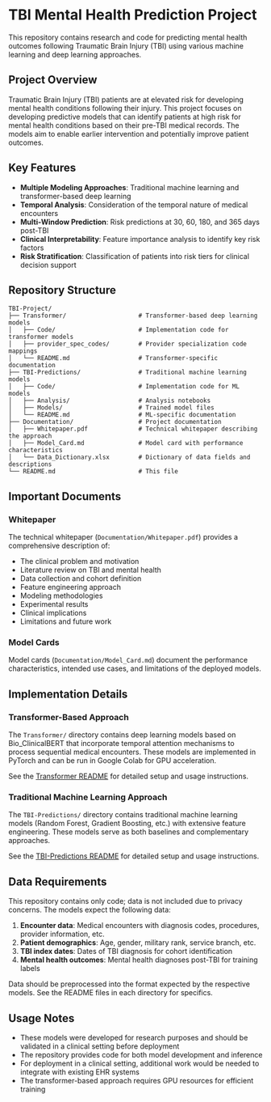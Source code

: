 # TBI Mental Health Prediction Project

This repository contains research and code for predicting mental health outcomes following Traumatic Brain Injury (TBI) using various machine learning and deep learning approaches.

## Project Overview

Traumatic Brain Injury (TBI) patients are at elevated risk for developing mental health conditions following their injury. This project focuses on developing predictive models that can identify patients at high risk for mental health conditions based on their pre-TBI medical records. The models aim to enable earlier intervention and potentially improve patient outcomes.

## Key Features

- **Multiple Modeling Approaches**: Traditional machine learning and transformer-based deep learning
- **Temporal Analysis**: Consideration of the temporal nature of medical encounters
- **Multi-Window Prediction**: Risk predictions at 30, 60, 180, and 365 days post-TBI
- **Clinical Interpretability**: Feature importance analysis to identify key risk factors
- **Risk Stratification**: Classification of patients into risk tiers for clinical decision support

## Repository Structure

```
TBI-Project/
├── Transformer/                    # Transformer-based deep learning models
│   ├── Code/                       # Implementation code for transformer models
│   ├── provider_spec_codes/        # Provider specialization code mappings
│   └── README.md                   # Transformer-specific documentation
├── TBI-Predictions/                # Traditional machine learning models
│   ├── Code/                       # Implementation code for ML models
│   ├── Analysis/                   # Analysis notebooks
│   ├── Models/                     # Trained model files
│   └── README.md                   # ML-specific documentation
├── Documentation/                  # Project documentation
│   ├── Whitepaper.pdf              # Technical whitepaper describing the approach
│   ├── Model_Card.md               # Model card with performance characteristics
│   └── Data_Dictionary.xlsx        # Dictionary of data fields and descriptions
└── README.md                       # This file
```

## Important Documents

### Whitepaper

The technical whitepaper (`Documentation/Whitepaper.pdf`) provides a comprehensive description of:
- The clinical problem and motivation
- Literature review on TBI and mental health
- Data collection and cohort definition
- Feature engineering approach
- Modeling methodologies
- Experimental results
- Clinical implications
- Limitations and future work

### Model Cards

Model cards (`Documentation/Model_Card.md`) document the performance characteristics, intended use cases, and limitations of the deployed models.

## Implementation Details

### Transformer-Based Approach

The `Transformer/` directory contains deep learning models based on Bio_ClinicalBERT that incorporate temporal attention mechanisms to process sequential medical encounters. These models are implemented in PyTorch and can be run in Google Colab for GPU acceleration.

See the [Transformer README](Transformer/README.md) for detailed setup and usage instructions.

### Traditional Machine Learning Approach

The `TBI-Predictions/` directory contains traditional machine learning models (Random Forest, Gradient Boosting, etc.) with extensive feature engineering. These models serve as both baselines and complementary approaches.

See the [TBI-Predictions README](TBI-Predictions/README.md) for detailed setup and usage instructions.

## Data Requirements

This repository contains only code; data is not included due to privacy concerns. The models expect the following data:

1. **Encounter data**: Medical encounters with diagnosis codes, procedures, provider information, etc.
2. **Patient demographics**: Age, gender, military rank, service branch, etc.
3. **TBI index dates**: Dates of TBI diagnosis for cohort identification
4. **Mental health outcomes**: Mental health diagnoses post-TBI for training labels

Data should be preprocessed into the format expected by the respective models. See the README files in each directory for specifics.


## Usage Notes

- These models were developed for research purposes and should be validated in a clinical setting before deployment
- The repository provides code for both model development and inference
- For deployment in a clinical setting, additional work would be needed to integrate with existing EHR systems
- The transformer-based approach requires GPU resources for efficient training

